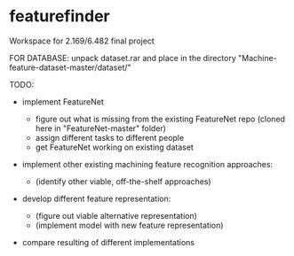 # featurefinder
Workspace for 2.169/6.482 final project

FOR DATABASE: unpack dataset.rar and place in the directory "Machine-feature-dataset-master/dataset/"

TODO:
- implement FeatureNet
  - figure out what is missing from the existing FeatureNet repo (cloned here in "FeatureNet-master" folder)
  - assign different tasks to different people
  - get FeatureNet working on existing dataset

- implement other existing machining feature recognition approaches:
  - (identify other viable, off-the-shelf approaches) 

- develop different feature representation:
  - (figure out viable alternative representation)
  - (implement model with new feature representation)

- compare resulting of different implementations
